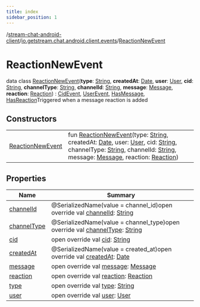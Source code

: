 ```yaml
---
title: index
sidebar_position: 1
---
```

/[stream-chat-android-client](../../index.md)/[io.getstream.chat.android.client.events](../index.md)/[ReactionNewEvent](index.md)  
  
  
  
# ReactionNewEvent  
data class [ReactionNewEvent](index.md)(**type**: [String](https://kotlinlang.org/api/latest/jvm/stdlib/kotlin/-string/index.html), **createdAt**: [Date](https://developer.android.com/reference/kotlin/java/util/Date.html), **user**: [User](../../io.getstream.chat.android.client.models/User/index.md), **cid**: [String](https://kotlinlang.org/api/latest/jvm/stdlib/kotlin/-string/index.html), **channelType**: [String](https://kotlinlang.org/api/latest/jvm/stdlib/kotlin/-string/index.html), **channelId**: [String](https://kotlinlang.org/api/latest/jvm/stdlib/kotlin/-string/index.html), **message**: [Message](../../io.getstream.chat.android.client.models/Message/index.md), **reaction**: [Reaction](../../io.getstream.chat.android.client.models/Reaction/index.md)) : [CidEvent](../CidEvent/index.md), [UserEvent](../UserEvent/index.md), [HasMessage](../HasMessage/index.md), [HasReaction](../HasReaction/index.md)Triggered when a message reaction is added  
  
## Constructors  
  
| | |
|---|---|
| <a name="io.getstream.chat.android.client.events/ReactionNewEvent/ReactionNewEvent/#kotlin.String#java.util.Date#io.getstream.chat.android.client.models.User#kotlin.String#kotlin.String#kotlin.String#io.getstream.chat.android.client.models.Message#io.getstream.chat.android.client.models.Reaction/PointingToDeclaration/"></a>[ReactionNewEvent](ReactionNewEvent.md)| <a name="io.getstream.chat.android.client.events/ReactionNewEvent/ReactionNewEvent/#kotlin.String#java.util.Date#io.getstream.chat.android.client.models.User#kotlin.String#kotlin.String#kotlin.String#io.getstream.chat.android.client.models.Message#io.getstream.chat.android.client.models.Reaction/PointingToDeclaration/"></a>fun [ReactionNewEvent](ReactionNewEvent.md)(type: [String](https://kotlinlang.org/api/latest/jvm/stdlib/kotlin/-string/index.html), createdAt: [Date](https://developer.android.com/reference/kotlin/java/util/Date.html), user: [User](../../io.getstream.chat.android.client.models/User/index.md), cid: [String](https://kotlinlang.org/api/latest/jvm/stdlib/kotlin/-string/index.html), channelType: [String](https://kotlinlang.org/api/latest/jvm/stdlib/kotlin/-string/index.html), channelId: [String](https://kotlinlang.org/api/latest/jvm/stdlib/kotlin/-string/index.html), message: [Message](../../io.getstream.chat.android.client.models/Message/index.md), reaction: [Reaction](../../io.getstream.chat.android.client.models/Reaction/index.md))|
  
  
## Properties  
  
|  Name |  Summary | 
|---|---|
| <a name="io.getstream.chat.android.client.events/ReactionNewEvent/channelId/#/PointingToDeclaration/"></a>[channelId](channelId.md)| <a name="io.getstream.chat.android.client.events/ReactionNewEvent/channelId/#/PointingToDeclaration/"></a>@SerializedName(value = channel_id)open override val [channelId](channelId.md): [String](https://kotlinlang.org/api/latest/jvm/stdlib/kotlin/-string/index.html)|
| <a name="io.getstream.chat.android.client.events/ReactionNewEvent/channelType/#/PointingToDeclaration/"></a>[channelType](channelType.md)| <a name="io.getstream.chat.android.client.events/ReactionNewEvent/channelType/#/PointingToDeclaration/"></a>@SerializedName(value = channel_type)open override val [channelType](channelType.md): [String](https://kotlinlang.org/api/latest/jvm/stdlib/kotlin/-string/index.html)|
| <a name="io.getstream.chat.android.client.events/ReactionNewEvent/cid/#/PointingToDeclaration/"></a>[cid](cid.md)| <a name="io.getstream.chat.android.client.events/ReactionNewEvent/cid/#/PointingToDeclaration/"></a>open override val [cid](cid.md): [String](https://kotlinlang.org/api/latest/jvm/stdlib/kotlin/-string/index.html)|
| <a name="io.getstream.chat.android.client.events/ReactionNewEvent/createdAt/#/PointingToDeclaration/"></a>[createdAt](createdAt.md)| <a name="io.getstream.chat.android.client.events/ReactionNewEvent/createdAt/#/PointingToDeclaration/"></a>@SerializedName(value = created_at)open override val [createdAt](createdAt.md): [Date](https://developer.android.com/reference/kotlin/java/util/Date.html)|
| <a name="io.getstream.chat.android.client.events/ReactionNewEvent/message/#/PointingToDeclaration/"></a>[message](message.md)| <a name="io.getstream.chat.android.client.events/ReactionNewEvent/message/#/PointingToDeclaration/"></a>open override val [message](message.md): [Message](../../io.getstream.chat.android.client.models/Message/index.md)|
| <a name="io.getstream.chat.android.client.events/ReactionNewEvent/reaction/#/PointingToDeclaration/"></a>[reaction](reaction.md)| <a name="io.getstream.chat.android.client.events/ReactionNewEvent/reaction/#/PointingToDeclaration/"></a>open override val [reaction](reaction.md): [Reaction](../../io.getstream.chat.android.client.models/Reaction/index.md)|
| <a name="io.getstream.chat.android.client.events/ReactionNewEvent/type/#/PointingToDeclaration/"></a>[type](type.md)| <a name="io.getstream.chat.android.client.events/ReactionNewEvent/type/#/PointingToDeclaration/"></a>open override val [type](type.md): [String](https://kotlinlang.org/api/latest/jvm/stdlib/kotlin/-string/index.html)|
| <a name="io.getstream.chat.android.client.events/ReactionNewEvent/user/#/PointingToDeclaration/"></a>[user](user.md)| <a name="io.getstream.chat.android.client.events/ReactionNewEvent/user/#/PointingToDeclaration/"></a>open override val [user](user.md): [User](../../io.getstream.chat.android.client.models/User/index.md)|

